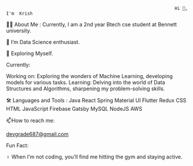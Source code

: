                                                                     Hi 👋, I'm  Krish

👩‍💻 About Me :
Currently, I am a 2nd year Btech cse student at Bennett university.

🔭 I’m Data Science enthusiast.

🌱 Exploring Myself.

Currently:

Working on: Exploring the wonders of Machine Learning, developing models for various tasks.
Learning: Delving into the world of Data Structures and Algorithms, sharpening my problem-solving skills.

🛠️ Languages and Tools :
Java  React  Spring  Material UI  Flutter  Redux   CSS  HTML  JavaScript  Firebase  Gatsby  MySQL  NodeJS  AWS  

📫How to reach me:

 devgrade687@gmail.com

Fun Fact:

️‍♀️ When I'm not coding, you'll find me hitting the gym and staying active.



